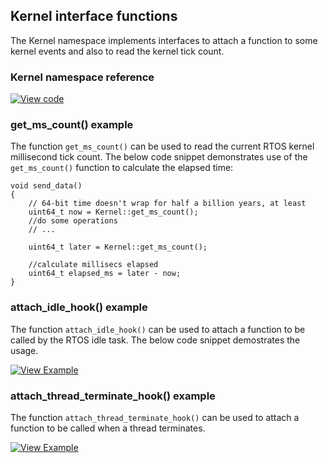 ## Kernel interface functions

The Kernel namespace implements interfaces to attach a function to some kernel events and also to read the kernel tick count.

### Kernel namespace reference

[![View code](https://www.mbed.com/embed/?type=library)](https://os.mbed.com/docs/v5.11/mbed-os-api-doxy/namespacertos_1_1_kernel.html)

### get_ms_count() example

The function `get_ms_count()` can be used to read the current RTOS kernel millisecond tick count. The below code snippet demonstrates use of the `get_ms_count()` function to calculate the elapsed time:

```
void send_data()
{
    // 64-bit time doesn't wrap for half a billion years, at least
    uint64_t now = Kernel::get_ms_count();
    //do some operations
    // ...

    uint64_t later = Kernel::get_ms_count();

    //calculate millisecs elapsed
    uint64_t elapsed_ms = later - now;
}

```

### attach_idle_hook() example

The function `attach_idle_hook()` can be used to attach a function to be called by the RTOS idle task. The below code snippet demostrates the usage.

[![View Example](https://www.mbed.com/embed/?url=https://github.com/ARMmbed/mbed-os-example-kernel-hooks)](https://github.com/ARMmbed/mbed-os-example-kernel-hooks/blob/master/main.cpp)

### attach_thread_terminate_hook() example

The function `attach_thread_terminate_hook()` can be used to attach a function to be called when a thread terminates.

[![View Example](https://www.mbed.com/embed/?url=https://github.com/ARMmbed/mbed-os-example-kernel-hooks)](https://github.com/ARMmbed/mbed-os-example-kernel-hooks/blob/master/main.cpp)
